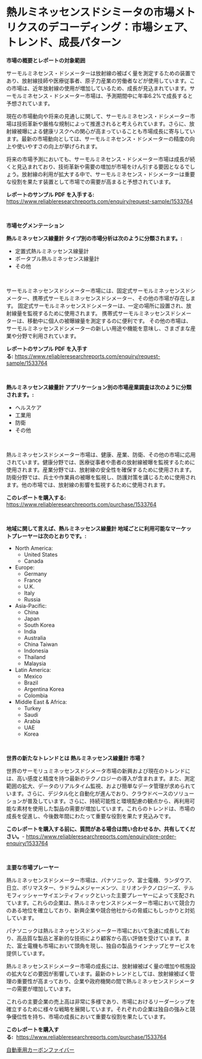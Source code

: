 <p><h1>熱ルミネッセンスドシミータの市場メトリクスのデコーディング：市場シェア、トレンド、成長パターン</h1></p><p><strong>市場の概要とレポートの対象範囲</strong></p>
<p><p>サーモルミネセンス・ドシメーターは放射線の被ばく量を測定するための装置であり、放射線技師や医療従事者、原子力産業の労働者などが使用しています。この市場は、近年放射線の使用が増加しているため、成長が見込まれています。サーモルミネセンス・ドシメーター市場は、予測期間中に年率6.2%で成長すると予想されています。</p><p>現在の市場動向や将来の見通しに関して、サーモルミネセンス・ドシメーター市場は技術革新や厳格な規制によって推進されると考えられています。さらに、放射線被曝による健康リスクへの関心が高まっていることも市場成長に寄与しています。最新の市場動向としては、サーモルミネセンス・ドシメーターの精度の向上や使いやすさの向上が挙げられます。</p><p>将来の市場予測においても、サーモルミネセンス・ドシメーター市場は成長が続くと見込まれており、技術革新や需要の増加が市場をけん引する要因となるでしょう。放射線の利用が拡大する中で、サーモルミネセンス・ドシメーターは重要な役割を果たす装置として市場での需要が高まると予想されています。</p></p>
<p><strong>レポートのサンプル PDF を入手する:</strong> <a href="https://www.reliableresearchreports.com/enquiry/request-sample/1533764">https://www.reliableresearchreports.com/enquiry/request-sample/1533764</a></p>
<p>&nbsp;</p>
<p><strong>市場セグメンテーション</strong></p>
<p><strong>熱ルミネッセンス線量計 タイプ別の市場分析は次のように分類されます。:</strong></p>
<p><ul><li>定置式熱ルミネッセンス線量計</li><li>ポータブル熱ルミネッセンス線量計</li><li>その他</li></ul></p>
<p>&nbsp;</p>
<p><p>サーモルミネッセンスドシメーター市場には、固定式サーモルミネッセンスドシメーター、携帯式サーモルミネッセンスドシメーター、その他の市場が存在します。 固定式サーモルミネッセンスドシメーターは、一定の場所に設置され、放射線量を監視するために使用されます。 携帯式サーモルミネッセンスドシメーターは、移動中に個人の被曝線量を測定するのに便利です。 その他の市場は、サーモルミネッセンスドシメーターの新しい用途や機能を意味し、さまざまな産業や分野で利用されています。</p></p>
<p><strong>レポートのサンプル PDF を入手する:</strong>&nbsp;<a href="https://www.reliableresearchreports.com/enquiry/request-sample/1533764">https://www.reliableresearchreports.com/enquiry/request-sample/1533764</a></p>
<p>&nbsp;</p>
<p><strong> 熱ルミネッセンス線量計 アプリケーション別の市場産業調査は次のように分類されます。:</strong></p>
<p><ul><li>ヘルスケア</li><li>工業用</li><li>防衛</li><li>その他</li></ul></p>
<p>&nbsp;</p>
<p><p>熱ルミネッセンスドシメーター市場は、健康、産業、防衛、その他の市場に応用されています。健康分野では、医療従事者や患者の放射線被曝を監視するために使用されます。産業分野では、放射線の安全性を確保するために使用されます。防衛分野では、兵士や作業員の被曝を監視し、防護対策を講じるために使用されます。他の市場では、放射線の影響を監視するために使用されます。</p></p>
<p><strong>このレポートを購入する:</strong>&nbsp; <a href="https://www.reliableresearchreports.com/purchase/1533764">https://www.reliableresearchreports.com/purchase/1533764</a></p>
<p>&nbsp;</p>
<p><strong>地域に関して言えば、熱ルミネッセンス線量計 地域ごとに利用可能なマーケットプレーヤーは次のとおりです。:</strong></p>
<p><ul>
    <li>
        North America:
        <ul>
            <li>United States</li>
            <li>Canada</li>
        </ul>
    </li>
    <li>
        Europe:
        <ul>
            <li>Germany</li>
            <li>France</li>
            <li>U.K.</li>
            <li>Italy</li>
            <li>Russia</li>
        </ul>
    </li>
    <li>
        Asia-Pacific:
        <ul>
            <li>China</li>
            <li>Japan</li>
            <li>South Korea</li>
            <li>India</li>
            <li>Australia</li>
            <li>China Taiwan</li>
            <li>Indonesia</li>
            <li>Thailand</li>
            <li>Malaysia</li>
        </ul>
    </li>
    <li>
        Latin America:
        <ul>
            <li>Mexico</li>
            <li>Brazil</li>
            <li>Argentina Korea</li>
            <li>Colombia</li>
        </ul>
    </li>
    <li>
        Middle East & Africa:
        <ul>
            <li>Turkey</li>
            <li>Saudi</li>
            <li>Arabia</li>
            <li>UAE</li>
            <li>Korea</li>
        </ul>
    </li>
    </ul></p>
<p>&nbsp;</p>
<p><strong>世界の新たなトレンドとは 熱ルミネッセンス線量計 市場？</strong></p>
<p><p>世界のサーモリュミネッセンスドシメータ市場の新興および現在のトレンドには、高い感度と精度を持つ最新のテクノロジーの導入が含まれます。また、測定範囲の拡大、データのリアルタイム監視、および簡単なデータ管理が求められています。さらに、デジタル化と自動化が進んでおり、クラウドベースのソリューションが普及しています。さらに、持続可能性と環境配慮の観点から、再利用可能な素材を使用した製品の需要が増加しています。これらのトレンドは、市場の成長を促進し、今後数年間にわたって重要な役割を果たす見込みです。</p></p>
<p><strong>このレポートを購入する前に、質問がある場合は問い合わせるか、共有してください。</strong>- <a href="https://www.reliableresearchreports.com/enquiry/pre-order-enquiry/1533764">https://www.reliableresearchreports.com/enquiry/pre-order-enquiry/1533764</a></p>
<p>&nbsp;</p>
<p><strong>主要な市場プレーヤー</strong></p>
<p><p>熱ルミネッセンスドシメーター市場は、パナソニック、富士電機、ランダウア、日立、ポリマスター、ラドラムメジャーメンツ、ミリオンテクノロジーズ、テルモフィッシャーサイエンティフィックといった主要プレーヤーによって支配されています。これらの企業は、熱ルミネッセンスドシメーター市場において競合力のある地位を確立しており、新興企業や競合他社からの脅威にもしっかりと対処しています。</p><p>パナソニックは熱ルミネッセンスドシメーター市場において急速に成長しており、高品質な製品と革新的な技術により顧客から高い評価を受けています。また、富士電機も市場において頭角を現し、独自の製品ラインナップとサービスを提供しています。</p><p>熱ルミネッセンスドシメーター市場の成長には、放射線被ばく量の増加や核施設の拡大などの要因が影響しています。最新のトレンドとしては、放射線被ばく管理の重要性が高まっており、企業や政府機関の間で熱ルミネッセンスドシメーターの需要が増加しています。</p><p>これらの主要企業の売上高は非常に多様であり、市場におけるリーダーシップを確立するために様々な戦略を展開しています。それぞれの企業は独自の強みと競争優位性を持ち、市場の成長において重要な役割を果たしています。</p></p>
<p><strong>このレポートを購入する:</strong>&nbsp;&nbsp;<a href="https://www.reliableresearchreports.com/purchase/1533764">https://www.reliableresearchreports.com/purchase/1533764</a></p>
<p><p><a href="https://github.com/one-cool-chick/Market-Research-Report-List-1/blob/main/128795417671.md">自動車用カーボンファイバー</a></p></p>